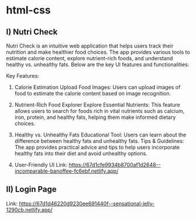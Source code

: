 # html-css

## I) Nutri Check
Nutri Check is an intuitive web application that helps users track their nutrition and make healthier food choices. The app provides various tools to estimate calorie content, explore nutrient-rich foods, and understand healthy vs. unhealthy fats. Below are the key UI features and functionalities:

Key Features:
1. Calorie Estimation
Upload Food Images: Users can upload images of food to estimate the calorie content based on image recognition.

2. Nutrient-Rich Food Explorer
Explore Essential Nutrients: This feature allows users to search for foods rich in vital nutrients such as calcium, iron, protein, and healthy fats, helping them make informed dietary choices.

3. Healthy vs. Unhealthy Fats
Educational Tool: Users can learn about the difference between healthy fats  and unhealthy fats.
Tips & Guidelines: The app provides practical advice and tips to help users incorporate healthy fats into their diet and avoid unhealthy options.

4. User-Friendly UI
Link: https://67d1cfe9934b8700af1d2648--incomparable-banoffee-fc6ebf.netlify.app/

## II) Login Page
Link: https://67d1d46220d9230ee691440f--sensational-jelly-1290cb.netlify.app/


